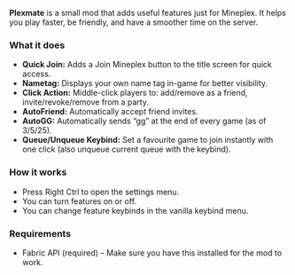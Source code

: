 **Plexmate** is a small mod that adds useful features just for Mineplex. It helps you play faster, be friendly, and have a smoother time on the server.

### What it does
- **Quick Join:** Adds a Join Mineplex button to the title screen for quick access.
- **Nametag:** Displays your own name tag in-game for better visibility.
- **Click Action:** Middle-click players to: add/remove as a friend, invite/revoke/remove from a party.
- **AutoFriend:** Automatically accept friend invites.
- **AutoGG:** Automatically sends “gg” at the end of every game (as of 3/5/25).
- **Queue/Unqueue Keybind:** Set a favourite game to join instantly with one click (also unqueue current queue with the keybind).

### How it works
- Press Right Ctrl to open the settings menu.
- You can turn features on or off.
- You can change feature keybinds in the vanilla keybind menu.

### Requirements
- Fabric API (required) – Make sure you have this installed for the mod to work.
